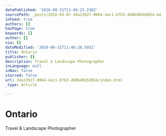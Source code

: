 ```yaml
---
datePublished: '2016-08-31T11:46:21.238Z'
sourcePath: _posts/2016-03-07-34a13927-0064-4ac1-bfb3-468b4026d854.md
inFeed: true
authors: []
hasPage: true
keywords: []
author: []
via: {}
dateModified: '2016-08-31T11:46:20.505Z'
title: Ontario
publisher: {}
description: Travel & Landscape Photographer
inLanguage: null
inNav: false
starred: false
url: 34a13927-0064-4ac1-bfb3-468b4026d854/index.html
_type: Article

---
```

# Ontario

Travel & Landscape Photographer
